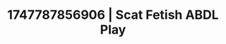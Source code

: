 ---
categories:
- Twerking tease
- Roleplay fantasies
- Erotic voice acting
- Erotic tension build
- Soft domination
image: /assets/images/1747787856906.jpg
layout: post
seo:
  description: Featured content with premium ABDL Play, Scat Fetish. HD images available.
  keywords: ABDL Play, Scat Fetish
  og_image: /assets/images/1747787856906.jpg
  schema_type: VisualArtwork
tags:
- ABDL Play
- Scat Fetish
- '#1747787856906'
title: 1747787856906 | Scat Fetish ABDL Play
---